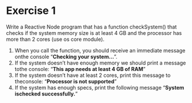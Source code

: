 # Exercise 1
Write a Reactive Node program that has a function checkSystem() that checks if the system memory size is at least 4 GB and the processor has more than 2 cores (use os core module).

1. When you call the function, you should receive an immediate message onthe console “**Checking your system…**”.
2. If the system doesn’t have enough memory we should print a message tothe console: “**This app needs at least 4 GB of RAM**”
3. If the system doesn’t have at least 2 cores, print this message to theconsole: “**Processor is not supported**”
4. If the system has enough specs, print the following message “**System ischecked successfully.**”
